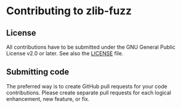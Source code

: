 Contributing to zlib-fuzz
=========================

License
-------
All contributions have to be submitted under the GNU General Public License
v2.0 or later. See also the [LICENSE](LICENSE) file.

Submitting code
---------------
The preferred way is to create GitHub pull requests for your code contributions.
Please create separate pull requests for each logical enhancement, new feature,
or fix.
